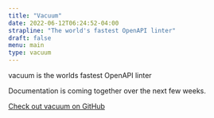 ```yaml
---
title: "Vacuum"
date: 2022-06-12T06:24:52-04:00
strapline: "The world's fastest OpenAPI linter"
draft: false
menu: main
type: vacuum
---
```


vacuum is the worlds fastest OpenAPI linter

Documentation is coming together over the next few weeks.

[Check out vacuum on GitHub](https://github.com/daveshanley/vacuum)